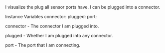 I visualize the plug all sensor ports have. I can be plugged into a connector.

Instance Variables
	connector:		<PhdETConnectorMorph>
	plugged:		<Boolean>
	port:		<PhdETPort>

connector
	- The connector I am plugged into.

plugged
	- Whether I am plugged into any connector.

port
	- The port that I am connecting.
